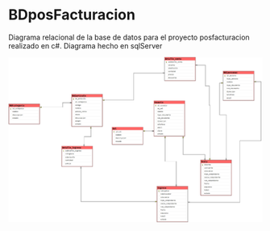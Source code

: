 # BDposFacturacion
Diagrama relacional de la base de datos para el proyecto posfacturacion realizado en c#. Diagrama hecho en sqlServer

![Alt Text](https://github.com/JcontrerasV1997/BDposFacturacion/blob/main/Diagrama.jpg)
